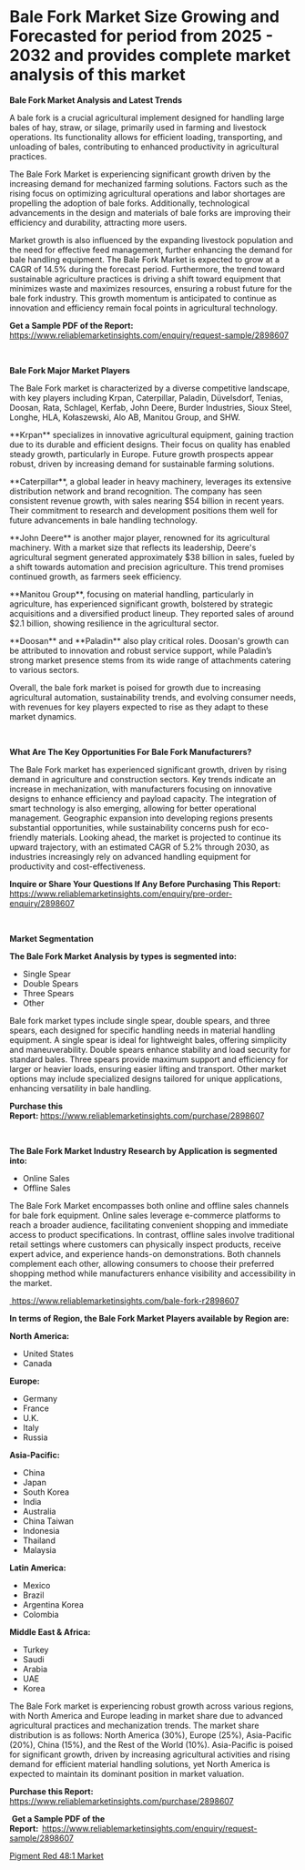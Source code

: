 <p><h1>Bale Fork Market Size Growing and Forecasted for period from 2025 - 2032 and provides complete market analysis of this market</h1></p><p><strong>Bale Fork Market Analysis and Latest Trends</strong></p>
<p><p>A bale fork is a crucial agricultural implement designed for handling large bales of hay, straw, or silage, primarily used in farming and livestock operations. Its functionality allows for efficient loading, transporting, and unloading of bales, contributing to enhanced productivity in agricultural practices.</p><p>The Bale Fork Market is experiencing significant growth driven by the increasing demand for mechanized farming solutions. Factors such as the rising focus on optimizing agricultural operations and labor shortages are propelling the adoption of bale forks. Additionally, technological advancements in the design and materials of bale forks are improving their efficiency and durability, attracting more users.</p><p>Market growth is also influenced by the expanding livestock population and the need for effective feed management, further enhancing the demand for bale handling equipment. The Bale Fork Market is expected to grow at a CAGR of 14.5% during the forecast period. Furthermore, the trend toward sustainable agriculture practices is driving a shift toward equipment that minimizes waste and maximizes resources, ensuring a robust future for the bale fork industry. This growth momentum is anticipated to continue as innovation and efficiency remain focal points in agricultural technology.</p></p>
<p><strong>Get a Sample PDF of the Report:&nbsp;</strong> <a href="https://www.reliablemarketinsights.com/enquiry/request-sample/2898607?utm_campaign=3196&utm_medium=2&utm_source=Github&utm_content=ia&utm_term=15032025&utm_id=bale-fork">https://www.reliablemarketinsights.com/enquiry/request-sample/2898607</a></p>
<p>&nbsp;</p>
<p><strong>Bale Fork Major Market Players</strong></p>
<p><p>The Bale Fork market is characterized by a diverse competitive landscape, with key players including Krpan, Caterpillar, Paladin, Düvelsdorf, Tenias, Doosan, Rata, Schlagel, Kerfab, John Deere, Burder Industries, Sioux Steel, Longhe, HLA, Kołaszewski, Alo AB, Manitou Group, and SHW.</p><p>**Krpan** specializes in innovative agricultural equipment, gaining traction due to its durable and efficient designs. Their focus on quality has enabled steady growth, particularly in Europe. Future growth prospects appear robust, driven by increasing demand for sustainable farming solutions.</p><p>**Caterpillar**, a global leader in heavy machinery, leverages its extensive distribution network and brand recognition. The company has seen consistent revenue growth, with sales nearing $54 billion in recent years. Their commitment to research and development positions them well for future advancements in bale handling technology.</p><p>**John Deere** is another major player, renowned for its agricultural machinery. With a market size that reflects its leadership, Deere's agricultural segment generated approximately $38 billion in sales, fueled by a shift towards automation and precision agriculture. This trend promises continued growth, as farmers seek efficiency.</p><p>**Manitou Group**, focusing on material handling, particularly in agriculture, has experienced significant growth, bolstered by strategic acquisitions and a diversified product lineup. They reported sales of around $2.1 billion, showing resilience in the agricultural sector.</p><p>**Doosan** and **Paladin** also play critical roles. Doosan's growth can be attributed to innovation and robust service support, while Paladin’s strong market presence stems from its wide range of attachments catering to various sectors.</p><p>Overall, the bale fork market is poised for growth due to increasing agricultural automation, sustainability trends, and evolving consumer needs, with revenues for key players expected to rise as they adapt to these market dynamics.</p></p>
<p>&nbsp;</p>
<p><strong>What Are The Key Opportunities For Bale Fork Manufacturers?</strong></p>
<p><p>The Bale Fork market has experienced significant growth, driven by rising demand in agriculture and construction sectors. Key trends indicate an increase in mechanization, with manufacturers focusing on innovative designs to enhance efficiency and payload capacity. The integration of smart technology is also emerging, allowing for better operational management. Geographic expansion into developing regions presents substantial opportunities, while sustainability concerns push for eco-friendly materials. Looking ahead, the market is projected to continue its upward trajectory, with an estimated CAGR of 5.2% through 2030, as industries increasingly rely on advanced handling equipment for productivity and cost-effectiveness.</p></p>
<p><strong>Inquire or Share Your Questions If Any Before Purchasing This Report:</strong> <a href="https://www.reliablemarketinsights.com/enquiry/pre-order-enquiry/2898607?utm_campaign=3196&utm_medium=2&utm_source=Github&utm_content=ia&utm_term=15032025&utm_id=bale-fork">https://www.reliablemarketinsights.com/enquiry/pre-order-enquiry/2898607</a></p>
<p>&nbsp;</p>
<p><strong>Market Segmentation</strong></p>
<p><strong>The Bale Fork Market Analysis by types is segmented into:</strong></p>
<p><ul><li>Single Spear</li><li>Double Spears</li><li>Three Spears</li><li>Other</li></ul></p>
<p><p>Bale fork market types include single spear, double spears, and three spears, each designed for specific handling needs in material handling equipment. A single spear is ideal for lightweight bales, offering simplicity and maneuverability. Double spears enhance stability and load security for standard bales. Three spears provide maximum support and efficiency for larger or heavier loads, ensuring easier lifting and transport. Other market options may include specialized designs tailored for unique applications, enhancing versatility in bale handling.</p></p>
<p><strong>Purchase this Report:&nbsp;</strong><a href="https://www.reliablemarketinsights.com/purchase/2898607?utm_campaign=3196&utm_medium=2&utm_source=Github&utm_content=ia&utm_term=15032025&utm_id=bale-fork">https://www.reliablemarketinsights.com/purchase/2898607</a></p>
<p>&nbsp;</p>
<p><strong>The Bale Fork Market Industry Research by Application is segmented into:</strong></p>
<p><ul><li>Online Sales</li><li>Offline Sales</li></ul></p>
<p><p>The Bale Fork Market encompasses both online and offline sales channels for bale fork equipment. Online sales leverage e-commerce platforms to reach a broader audience, facilitating convenient shopping and immediate access to product specifications. In contrast, offline sales involve traditional retail settings where customers can physically inspect products, receive expert advice, and experience hands-on demonstrations. Both channels complement each other, allowing consumers to choose their preferred shopping method while manufacturers enhance visibility and accessibility in the market.</p></p>
<p><a href="https://www.reliablemarketinsights.com/bale-fork-r2898607?utm_campaign=3196&utm_medium=2&utm_source=Github&utm_content=ia&utm_term=15032025&utm_id=bale-fork">&nbsp;https://www.reliablemarketinsights.com/bale-fork-r2898607</a></p>
<p><strong>In terms of Region, the Bale Fork Market Players available by Region are:</strong></p>
<p>
    <p> <strong> North America: </strong>
        <ul>
            <li>United States</li>
            <li>Canada</li>
        </ul>
        </p> 
    <p> <strong> Europe: </strong>
        <ul>
            <li>Germany</li>
            <li>France</li>
            <li>U.K.</li>
            <li>Italy</li>
            <li>Russia</li>
        </ul>
        </p> 
    <p> <strong> Asia-Pacific: </strong>
        <ul>
            <li>China</li>
            <li>Japan</li>
            <li>South Korea</li>
            <li>India</li>
            <li>Australia</li>
            <li>China Taiwan</li>
            <li>Indonesia</li>
            <li>Thailand</li>
            <li>Malaysia</li>
        </ul>
        </p> 
    <p> <strong> Latin America: </strong>
        <ul>
            <li>Mexico</li>
            <li>Brazil</li>
            <li>Argentina Korea</li>
            <li>Colombia</li>
        </ul>
        </p> 
    <p> <strong> Middle East & Africa: </strong>
        <ul>
            <li>Turkey</li>
            <li>Saudi</li>
            <li>Arabia</li>
            <li>UAE</li>
            <li>Korea</li>
        </ul>
    </p>
    </p>
<p><p>The Bale Fork market is experiencing robust growth across various regions, with North America and Europe leading in market share due to advanced agricultural practices and mechanization trends. The market share distribution is as follows: North America (30%), Europe (25%), Asia-Pacific (20%), China (15%), and the Rest of the World (10%). Asia-Pacific is poised for significant growth, driven by increasing agricultural activities and rising demand for efficient material handling solutions, yet North America is expected to maintain its dominant position in market valuation.</p></p>
<p><strong>Purchase this Report: </strong><a href="https://www.reliablemarketinsights.com/purchase/2898607?utm_campaign=3196&utm_medium=2&utm_source=Github&utm_content=ia&utm_term=15032025&utm_id=bale-fork">https://www.reliablemarketinsights.com/purchase/2898607</a></p>
<p>&nbsp;<strong>Get a Sample PDF of the Report:&nbsp;&nbsp;</strong><a href="https://www.reliablemarketinsights.com/enquiry/request-sample/2898607?utm_campaign=3196&utm_medium=2&utm_source=Github&utm_content=ia&utm_term=15032025&utm_id=bale-fork">https://www.reliablemarketinsights.com/enquiry/request-sample/2898607</a></p>
<p><strong></strong></p>
<p><p><a href="https://github.com/saklpelzami95/Market-Research-Report-List-1/blob/main/pigment-red-481-market.md?utm_campaign=3196&utm_medium=2&utm_source=Github&utm_content=ia&utm_term=15032025&utm_id=bale-fork">Pigment Red 48:1 Market</a></p></p>